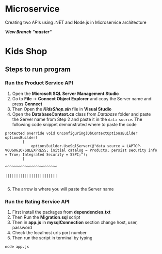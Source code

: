 # Microservice
Creating two APIs using .NET and Node.js in Microservice architecture

***View Branch "master"***

# Kids Shop

## Steps to run program

### Run the Product Service API
1. Open the **Microsoft SQL Server Management Studio**
2. Go to **File** -> **Connect Object Explorer** and copy the Server name and press **Connect**
3. Then Open the ***KidsShop.sln*** file in **Visual Studio**
4. Open the **DatabaseContext.cs** class from *Database* folder and paste the Server name from Step 2 and paste it in the `data source`. The following code snippet
demonstrated where to paste the code
```
protected override void OnConfiguring(DbContextOptionsBuilder optionsBuilder)
        {
            optionsBuilder.UseSqlServer(@"data source = LAPTOP-V0UGO61O\SQLEXPRESS; initial catalog = Products; persist security info = True; Integrated Security = SSPI;");
        }
                                                        ^^^^^^^^^^^^^^^^^^^^^^^^
                                                        ||||||||||||||||||||||||
                                                         
```
5. The arrow is where you will paste the Server name

### Run the Rating Service API
1. First install the packages from **dependencies.txt**
2. Then Run the **Migration.sql** script 
3. Then in **app.js** in **mysqlConnection** section change host, user, password
4. Check the localhost urls port number
4. Then run the script in terminal by typing 
```
node app.js

```

